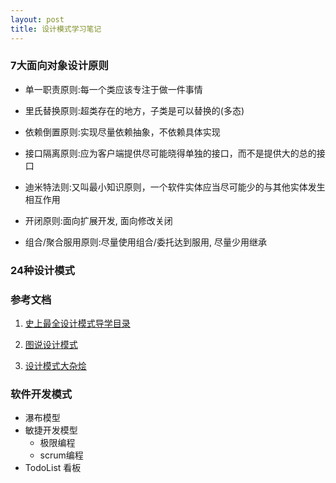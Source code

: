 ```yaml
---
layout: post
title: 设计模式学习笔记
---
```


### 7大面向对象设计原则

+ 单一职责原则:每一个类应该专注于做一件事情

+ 里氏替换原则:超类存在的地方，子类是可以替换的(多态)

+ 依赖倒置原则:实现尽量依赖抽象，不依赖具体实现

+ 接口隔离原则:应为客户端提供尽可能晓得单独的接口，而不是提供大的总的接口

+ 迪米特法则:又叫最小知识原则，一个软件实体应当尽可能少的与其他实体发生相互作用

+ 开闭原则:面向扩展开发, 面向修改关闭

+ 组合/聚合服用原则:尽量使用组合/委托达到服用, 尽量少用继承

### 24种设计模式


### 参考文档
1. [史上最全设计模式导学目录](https://blog.csdn.net/lovelion/article/details/17517213)

2. [图说设计模式](https://design-patterns.readthedocs.io/zh_CN/latest/)

3. [设计模式大杂烩](http://www.cnblogs.com/zuoxiaolong/p/pattern26.html)


### 软件开发模式
+ 瀑布模型
+ 敏捷开发模型
    + 极限编程
    + scrum编程
+ TodoList 看板

